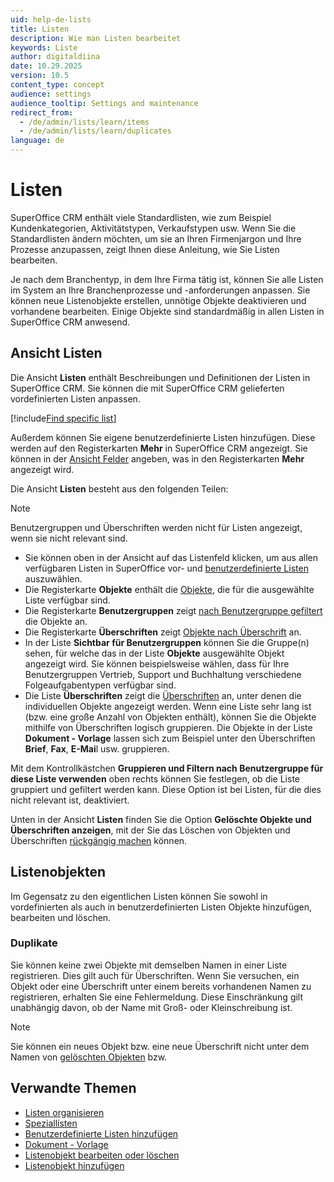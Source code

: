 ```yaml
---
uid: help-de-lists
title: Listen
description: Wie man Listen bearbeitet
keywords: Liste
author: digitaldiina
date: 10.29.2025
version: 10.5
content_type: concept
audience: settings
audience_tooltip: Settings and maintenance
redirect_from: 
  - /de/admin/lists/learn/items
  - /de/admin/lists/learn/duplicates
language: de
---
```


# Listen

SuperOffice CRM enthält viele Standardlisten, wie zum Beispiel Kundenkategorien, Aktivitätstypen, Verkaufstypen usw. Wenn Sie die Standardlisten ändern möchten, um sie an Ihren Firmenjargon und Ihre Prozesse anzupassen, zeigt Ihnen diese Anleitung, wie Sie Listen bearbeiten.

Je nach dem Branchentyp, in dem Ihre Firma tätig ist, können Sie alle Listen im System an Ihre Branchenprozesse und -anforderungen anpassen. Sie können neue Listenobjekte erstellen, unnötige Objekte deaktivieren und vorhandene bearbeiten. Einige Objekte sind standardmäßig in allen Listen in SuperOffice CRM anwesend.

## Ansicht Listen

Die Ansicht **Listen** enthält Beschreibungen und Definitionen der Listen in SuperOffice CRM. Sie können die mit SuperOffice CRM gelieferten vordefinierten Listen anpassen.

[!include[Find specific list](includes/tip-find-list.md)]

Außerdem können Sie eigene benutzerdefinierte Listen hinzufügen. Diese werden auf den Registerkarten **Mehr** in SuperOffice CRM angezeigt. Sie können in der [Ansicht Felder][10] angeben, was in den Registerkarten **Mehr** angezeigt wird.

Die Ansicht **Listen** besteht aus den folgenden Teilen:

> [!NOTE]
> Benutzergruppen und Überschriften werden nicht für Listen angezeigt, wenn sie nicht relevant sind.

* Sie können oben in der Ansicht auf das Listenfeld klicken, um aus allen verfügbaren Listen in SuperOffice vor- und [benutzerdefinierte Listen][5] auszuwählen.
* Die Registerkarte **Objekte** enthält die [Objekte](#items), die für die ausgewählte Liste verfügbar sind.
* Die Registerkarte **Benutzergruppen** zeigt [nach Benutzergruppe gefiltert][7] die Objekte an.
* Die Registerkarte **Überschriften** zeigt [Objekte nach Überschrift][1] an.
* In der Liste **Sichtbar für Benutzergruppen** können Sie die Gruppe(n) sehen, für welche das in der Liste **Objekte** ausgewählte Objekt angezeigt wird. Sie können beispielsweise wählen, dass für Ihre Benutzergruppen Vertrieb, Support und Buchhaltung verschiedene Folgeaufgabentypen verfügbar sind.
* Die Liste **Überschriften** zeigt die [Überschriften][1] an, unter denen die individuellen Objekte angezeigt werden. Wenn eine Liste sehr lang ist (bzw. eine große Anzahl von Objekten enthält), können Sie die Objekte mithilfe von Überschriften logisch gruppieren. Die Objekte in der Liste **Dokument - Vorlage** lassen sich zum Beispiel unter den Überschriften **Brief**, **Fax**, **E-Mai**l usw. gruppieren.

Mit dem Kontrollkästchen **Gruppieren und Filtern nach Benutzergruppe für diese Liste verwenden** oben rechts können Sie festlegen, ob die Liste gruppiert und gefiltert werden kann. Diese Option ist bei Listen, für die dies nicht relevant ist, deaktiviert.

Unten in der Ansicht **Listen** finden Sie die Option **Gelöschte Objekte und Überschriften anzeigen**, mit der Sie das Löschen von Objekten und Überschriften [rückgängig machen][9] können.

## <a id="items"></a>Listenobjekten

Im Gegensatz zu den eigentlichen Listen können Sie sowohl in vordefinierten als auch in benutzerdefinierten Listen Objekte hinzufügen, bearbeiten und löschen.

### Duplikate

Sie können keine zwei Objekte mit demselben Namen in einer Liste registrieren. Dies gilt auch für Überschriften. Wenn Sie versuchen, ein Objekt oder eine Überschrift unter einem bereits vorhandenen Namen zu registrieren, erhalten Sie eine Fehlermeldung. Diese Einschränkung gilt unabhängig davon, ob der Name mit Groß- oder Kleinschreibung ist.

> [!NOTE]
> Sie können ein neues Objekt bzw. eine neue Überschrift nicht unter dem Namen von [gelöschten Objekten][9] bzw.

## Verwandte Themen

* [Listen organisieren][3]
* [Speziallisten][4]
* [Benutzerdefinierte Listen hinzufügen][5]
* [Dokument - Vorlage][6]
* [Listenobjekt bearbeiten oder löschen][8]
* [Listenobjekt hinzufügen][11]

<!-- Referenced links -->
[1]: organize/headings.md
[3]: organize/index.md
[4]: specialized-lists.md
[5]: ../user-defined-lists.md
[6]: ../../../document/templates/learn/index.md
[7]: ../user-group-filtering.md
[8]: ../update-items.md
[9]: ../restore.md
[10]: ../../../custom-objects/admin/edit-udef-layout.md
[11]: adding-items.md

<!-- Referenced images -->
